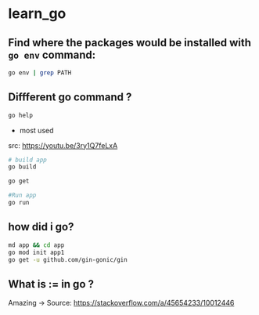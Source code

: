 # learn_go

## Find where the packages would be installed with `go env` command:

```bash
go env | grep PATH
```

## Diffferent go command ?

```bash
go help
```

- most used

src: https://youtu.be/3ry1Q7feLxA

```bash
# build app
go build

go get

#Run app
go run
```

## how did i go?

```bash
md app && cd app
go mod init app1
go get -u github.com/gin-gonic/gin
```

## What is := in go ?

Amazing -> Source: https://stackoverflow.com/a/45654233/10012446
